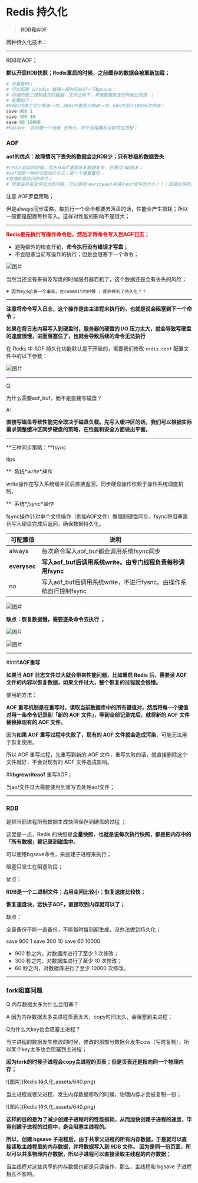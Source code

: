 # Redis 持久化

> **RDB和AOF**

两种持久化技术：

---



RDB和AOF；

**默认开启RDB快照；Redis重启的时候，之前缓存的数据会被重新加载；**

````php
# 全量备份；
# 可以配置 让redis 每隔一段时间执行一下bgsave；
# 存储的是二进制格式的数据，文件比较下，来做数据恢复的时候比较快 ；
# 配置如下：
#900s内做了至少修改一次，300s内做至少修改一次，60s内至少10000次修改；
save 900 1
save 300 10
save 60 10000
#bgsave  会创建一个线程 去执行，并不会阻塞到当前的主进程；
````



### AOF 

**aof的优点：故障情况下丢失的数据会比RDB少；只有秒级的数据丢失**

`````php
#redis启动的时候，优先从aof里面恢复数据复杂，会通过rdb恢复；
#aof就是一种命令追加的方式；是一个增量备份；
#存储的是执行的命令；
# 但是会存在文件过大的问题，可以使用rewriteaof来减小aof文件的大小！！！压缩文件的大小！！！
`````

注意 AOF罗盘策略；

但是always同步策略，每执行一个命令都要去落盘的话，性能会产生损耗；所以一般都是配置每秒写入。这样对性能的影响不是很大；

----





<font color=red>**Redis是先执行写操作命令后，然后才将命令写入到AOF日志；**</font>



* 避免额外的检查开销，**命令执行没有错误才写盘；**
* 不会阻塞当前写操作的执行；但是会阻塞下一个命令；



![图片](https://mmbiz.qpic.cn/mmbiz_png/J0g14CUwaZc68mGia2ibKFvXfgdJddysicnyiasicN4HTHkUuGCNRqRFQByHyctBnJeWdAMWf0m5cMBlvjnAlw9vvhw/640?wx_fmt=png&wxfrom=5&wx_lazy=1&wx_co=1)

当然当还没有来得及写盘的时候服务器宕机了，这个数据还是会有丢失的风险；

````mysql
# 因为mysql每一个事务，在commmit的时候 ，就会做到了持久化？？
````



----



**注意将命令写入日志，这个操作是由主进程来执行的，也就是说会阻塞到下一个命令；**

**如果在将日志内容写入到硬盘时，服务器的硬盘的 I/O 压力太大，就会导致写硬盘的速度很慢，进而阻塞住了，也就会导致后续的命令无法执行**



在 Redis 中 AOF 持久化功能默认是不开启的，需要我们修改 `redis.conf` 配置文件中的以下参数：

![图片](https://mmbiz.qpic.cn/mmbiz_png/J0g14CUwaZc68mGia2ibKFvXfgdJddysicnPbKNdqWHZQoPJHvOYHNstloOiaGy0BpiaSvz96AWNVRK6fIAFw2BgUoQ/640?wx_fmt=png&wxfrom=5&wx_lazy=1&wx_co=1)

----



Q:

为什么需要aof_buf，而不是直接写磁盘？

A:

**直接写磁盘导致性能完全取决于磁盘负载。先写入缓冲区的话，我们可以根据实际需求调整缓冲区同步硬盘的策略，在性能和安全方面做出平衡。**

---



**三种同步策略：**fsync 

tips

**· 系统\**write\**操作**

write操作在写入系统缓冲区后直接返回，同步硬盘操作依赖于操作系统调度机制。

**· 系统\**fsync\**操作**

fsync操作针对单个文件操作（例如AOF文件）做强制硬盘同步。fsync将阻塞直到写入硬盘完成后返回，确保数据持久化。

| **可配置值** | **说明**                                                     |
| ------------ | ------------------------------------------------------------ |
| always       | 每次命令写入aof_buf都会调用系统fsync同步                     |
| **everysec** | **写入aof_buf后调用系统write。由专门线程负责每秒调用fsync**  |
| no           | 写入aof_buf后调用系统write，不进行fysnc。由操作系统自行控制fsync |

![图片](https://mmbiz.qpic.cn/mmbiz_png/J0g14CUwaZc68mGia2ibKFvXfgdJddysicnPXjc5XRARbzMc6OFSQL1cxMRVQic00JCuqRETB9ZNRcBOB4wicVTHfFQ/640?wx_fmt=png&wxfrom=5&wx_lazy=1&wx_co=1)



**缺点：恢复数据慢，需要逐条命令去执行 ；**



![图片](https://mmbiz.qpic.cn/mmbiz_png/J0g14CUwaZc68mGia2ibKFvXfgdJddysicnorhsg8daysaAQEUHqTkDODqxccs3xfvIg0ZOYiafibHPcGXLn431VmBA/640?wx_fmt=png&wxfrom=5&wx_lazy=1&wx_co=1)



![图片](https://mmbiz.qpic.cn/mmbiz_png/J0g14CUwaZc68mGia2ibKFvXfgdJddysicnZ97r9KO4lvTaIjkC1KPCVia8nTtibTgB12WFJMINCKeia5cMic8nB1v4nA/640?wx_fmt=png&wxfrom=5&wx_lazy=1&wx_co=1)

----



####**AOF重写**

**如果当 AOF 日志文件过大就会带来性能问题，比如重启 Redis 后，需要读 AOF 文件的内容以恢复数据，如果文件过大，整个恢复的过程就会很慢。**

使用的方法：

**AOF 重写机制是在重写时，读取当前数据库中的所有键值对，然后将每一个键值对用一条命令记录到「新的 AOF 文件」，等到全部记录完后，就将新的 AOF 文件替换掉现有的 AOF 文件。** 

因为**如果 AOF 重写过程中失败了，现有的 AOF 文件就会造成污染**，可能无法用于恢复使用。

所以 AOF 重写过程，先重写到新的 AOF 文件，重写失败的话，就直接删除这个文件就好，不会对现有的 AOF 文件造成影响。



##**bgrewriteaof**  重写AOF；



当aof文件过大需要使用到重写去处理aof文件；

----



### RDB

是把当前进程所有数据生成快照保存到硬盘的过程 ；

这里提一点，Redis 的快照是**全量快照**，**也就是说每次执行快照，都是把内存中的「所有数据」都记录到磁盘中。**

可以使用bgsave命令，来创建子进程来执行；

阻塞只发生在阻塞阶段；

优点：

**RDB是一个二进制文件；占用空间比较小；恢复速度比较快；**

**恢复速度块，远快于AOF，直接取到内存就可以了；**



缺点：

全量备份不能一直备份，不能每时每刻都生成，没办法做到持久化；

save 900 1
save 300 10
save 60 10000



- 900 秒之内，对数据库进行了至少 1 次修改；
- 300 秒之内，对数据库进行了至少 10 次修改；
- 60 秒之内，对数据库进行了至少 10000 次修改。





---





### fork阻塞问题

Q 内存数据太多为什么会阻塞？

A 因为内存数据太多主进程页表太大，copy时间太久，会阻塞到主进程；

Q为什么大key也会阻塞主进程？

​	当主进程的数据发生修改的时候，修改的那部分数据会发生cow（写时复制），所以某个key太多也会阻塞到主进程；



**因为fork的时候子进程会copy主进程的页表；但是页表还是指向同一个物理内存；**



![图片](Redis 持久化.assets/640.png)

当主进程或者父进程，发生内存数据修改的时候，物理内存才会被复制一份；

![图片](Redis 持久化.assets/640.png)



**这样的目的是为了减少创建子进程时的性能损耗，从而加快创建子进程的速度，毕竟创建子进程的过程中，是会阻塞主线程的。**



**所以，创建 bgsave 子进程后，由于共享父进程的所有内存数据，于是就可以直接读取主线程里的内存数据，并将数据写入到 RDB 文件。**  **因为是同一份页面，所以可以共享物理内存数据，所以子进程可以直接读取主线程的内存数据；**



当主线程对这些共享的内存数据也都是只读操作，那么，主线程和 bgsave 子进程相互不影响。

